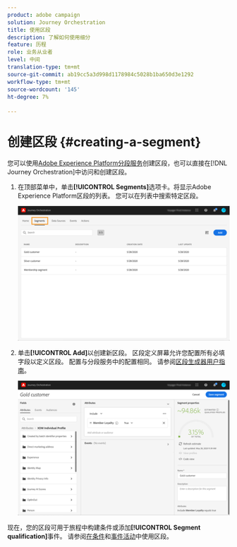 ```yaml
---
product: adobe campaign
solution: Journey Orchestration
title: 使用区段
description: 了解如何使用细分
feature: 历程
role: 业务从业者
level: 中间
translation-type: tm+mt
source-git-commit: ab19cc5a3d998d1178984c5028b1ba650d3e1292
workflow-type: tm+mt
source-wordcount: '145'
ht-degree: 7%

---
```




# 创建区段 {#creating-a-segment}

您可以使用[Adobe Experience Platform分段服务](https://docs.adobe.com/content/help/en/experience-platform/segmentation/home.html)创建区段，也可以直接在[!DNL Journey Orchestration]中访问和创建区段。

1. 在顶部菜单中，单击&#x200B;**[!UICONTROL Segments]**&#x200B;选项卡。将显示Adobe Experience Platform区段的列表。 您可以在列表中搜索特定区段。

   ![](../assets/segment1.png)

1. 单击&#x200B;**[!UICONTROL Add]**&#x200B;以创建新区段。 区段定义屏幕允许您配置所有必填字段以定义区段。 配置与分段服务中的配置相同。 请参阅[区段生成器用户指南](https://docs.adobe.com/content/help/en/experience-platform/segmentation/ui/overview.html)。

   ![](../assets/segment2.png)

现在，您的区段可用于旅程中构建条件或添加&#x200B;**[!UICONTROL Segment qualification]**&#x200B;事件。 请参阅[在条件](../segment/using-a-segment.md)和[事件活动](../building-journeys/segment-qualification-events.md)中使用区段。